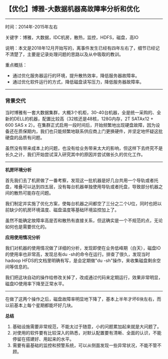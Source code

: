 ## 【优化】博雅-大数据机器高故障率分析和优化

---

时间：2014年-2015年左右

关键字：博雅，大数据，IDC机房，散热，监控，HDFS，磁盘，高IO

说明：本文是2018年12月开始写的，离事件发生已经有四年左右了，细节已经记不清楚了，主要是记录处理问题的思路以及从中吸取的教训。

重点概括：

* 通过优化服务器运行的环境，提升散热效率，降低服务器故障率。
* 通过优化软件运行的方式，降低磁盘读写压力，降低服务器故障率。

---

### 背景交代

当时博雅有一套大数据集群，大概3个机柜，30-40台机器，全是统一采购的、全新的DELL的机器，配置比较高（32核还是48核，128G内存，2T SATAx12 + 600 SAS x 2）。在集群正式启用一段时间后，开始频繁地出现硬盘故障，因为设备还在质保期内，我们也只能频繁地联系供应商上门更换硬件，并坚定地怀疑这批硬盘的品质有问题。

虽然没有带来成本上的问题，也没有给业务带来太大的影响，但这样下去终究不是长久之计，我们开始尝试深入研究其中的原因并尝试做长久的优化工作。

---

**机房环境分析**

首先我们去了机房做了一番考察，发现这一批机器是好几台共用一个导轨或者托盘，堆叠可以达到四五层，没有每台机器单独使用导轨或者托盘，导致部分机器之间的散热可能存在问题。

我们制定并实施了优化方案，使每台机器之间都空了三分之二个U位，同时也把以前缺少的机房环境温度、磁盘温度等基础环境监控加上了。

虽然不能确定故障率高是否和散热有直接关系，但这确实是一个不规范的点，无论如何也是需要优化的。

**应用使用情况分析**

我们对机器的使用情况做了详细的分析，发现即使在业务低峰期（白天），磁盘IO的使用率也非常高，发现总有du -sh的命令在运行。排查了很久，发现当时hadoop HFDS的文档里明确有写，是会定期做"du -sh"操作，来收集磁盘剩余空间等信息的。

我们把这块自动的操作给修改关掉了，改成通过代码来定期运行，效果非常明显，磁盘IO使用率下降至正常水平。

---

在做了这两个操作之后，磁盘故障率明显地下降了，基本上半年才坏6块左右，而以前基本上每个星期都能坏好几块。

**总结**

1. 基础设施需要非常规范，不能太过于随意，小的问题累加起来就是大问题了。
2. 对使用的软件要有比较深入的熟悉，对默认配置要有清晰、全面的认识，不能停留在搭建好、用起来的水平。
3. 需要有最基础的监控和预警系统，可以从侧面发现一些异常状况，不能不管不顾。



